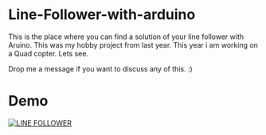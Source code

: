 # Line-Follower-with-arduino

  This is the place where you can find a solution of your line follower with Aruino.
  This was my hobby project from last year. This year i am working on a Quad copter. Lets see.
  
  Drop me a message if you want to discuss any of this. :)
  
# Demo

[![LINE FOLLOWER](https://img.youtube.com/vi/AgGt0shDDVg/0.jpg)](https://www.youtube.com/watch?v=AgGt0shDDVg)
